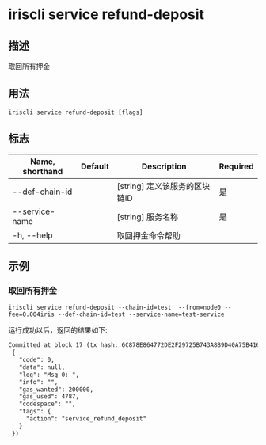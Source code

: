 # iriscli service refund-deposit 

## 描述

取回所有押金

## 用法

```
iriscli service refund-deposit [flags]
```

## 标志

| Name, shorthand       | Default                 | Description                                                                        | Required |
| --------------------- | ----------------------- | ---------------------------------------------------------------------------------- | -------- |
| --def-chain-id        |                         | [string] 定义该服务的区块链ID                                                         | 是       |
| --service-name        |                         | [string] 服务名称                                                                   | 是       |
| -h, --help            |                         | 取回押金命令帮助                                                                      |          |

## 示例

### 取回所有押金
```shell
iriscli service refund-deposit --chain-id=test  --from=node0 --fee=0.004iris --def-chain-id=test --service-name=test-service
```

运行成功以后，返回的结果如下:

```txt
Committed at block 17 (tx hash: 6C878E864772DE2F29725B743A8B9D40A75B41688F16C278634674653BFD1DFA, response:
 {
   "code": 0,
   "data": null,
   "log": "Msg 0: ",
   "info": "",
   "gas_wanted": 200000,
   "gas_used": 4787,
   "codespace": "",
   "tags": {
     "action": "service_refund_deposit"
   }
 })
```